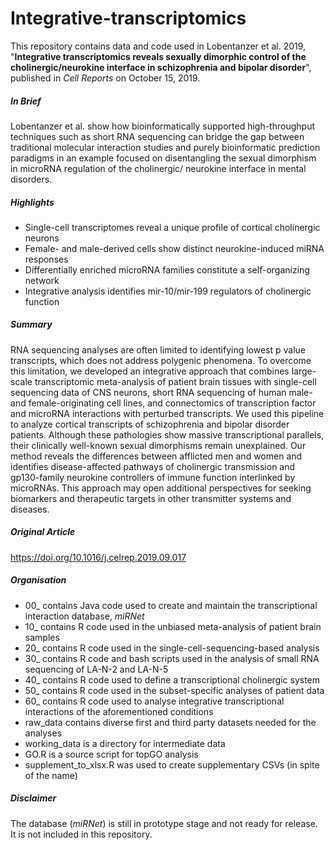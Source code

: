 # Integrative-transcriptomics
This repository contains data and code used in Lobentanzer et al. 2019, "**Integrative transcriptomics reveals sexually dimorphic control of the cholinergic/neurokine interface in schizophrenia and bipolar disorder**", published in *Cell Reports* on October 15, 2019.
##### In Brief
Lobentanzer et al. show how bioinformatically supported high-throughput techniques such as short RNA sequencing can bridge the gap between traditional molecular interaction studies and purely bioinformatic prediction paradigms in an example focused on disentangling the sexual dimorphism in microRNA regulation of the cholinergic/ neurokine interface in mental disorders.
##### Highlights
+ Single-cell transcriptomes reveal a unique profile of cortical cholinergic neurons
+ Female- and male-derived cells show distinct neurokine-induced miRNA responses
+ Differentially enriched microRNA families constitute a self-organizing network
+ Integrative analysis identifies mir-10/mir-199 regulators of cholinergic function
##### Summary
RNA sequencing analyses are often limited to identifying lowest p value transcripts, which does not address polygenic phenomena. To overcome this limitation, we developed an integrative approach that combines large-scale transcriptomic meta-analysis of patient brain tissues with single-cell sequencing data of CNS neurons, short RNA sequencing of human male- and female-originating cell lines, and connectomics of transcription factor and microRNA interactions with perturbed transcripts. We used this pipeline to analyze cortical transcripts of schizophrenia and bipolar disorder patients. Although these pathologies show massive transcriptional parallels, their clinically well-known sexual dimorphisms remain unexplained. Our method reveals the differences between afflicted men and women and identifies disease-affected pathways of cholinergic transmission and gp130-family neurokine controllers of immune function interlinked by microRNAs. This approach may open additional perspectives for seeking biomarkers and therapeutic targets in other transmitter systems and diseases.
##### Original Article
https://doi.org/10.1016/j.celrep.2019.09.017
##### Organisation
+ 00_ contains Java code used to create and maintain the transcriptional interaction database, *miRNet*
+ 10_ contains R code used in the unbiased meta-analysis of patient brain samples
+ 20_ contains R code used in the single-cell-sequencing-based analysis 
+ 30_ contains R code and bash scripts used in the analysis of small RNA sequencing of LA-N-2 and LA-N-5
+ 40_ contains R code used to define a transcriptional cholinergic system
+ 50_ contains R code used in the subset-specific analyses of patient data
+ 60_ contains R code used to analyse integrative transcriptional interactions of the aforementioned conditions
+ raw_data contains diverse first and third party datasets needed for the analyses
+ working_data is a directory for intermediate data
+ GO.R is a source script for topGO analysis
+ supplement_to_xlsx.R was used to create supplementary CSVs (in spite of the name)
##### Disclaimer
The database (*miRNet*) is still in prototype stage and not ready for release. It is not included in this repository.
